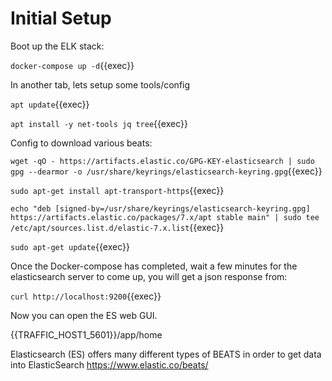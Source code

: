 
# Initial Setup

Boot up the ELK stack:

`docker-compose up -d`{{exec}}

In another tab, lets setup some tools/config

`apt update`{{exec}}

`apt install -y net-tools jq tree`{{exec}}

Config to download various beats:

`wget -qO - https://artifacts.elastic.co/GPG-KEY-elasticsearch | sudo gpg --dearmor -o /usr/share/keyrings/elasticsearch-keyring.gpg`{{exec}}

`sudo apt-get install apt-transport-https`{{exec}}

`echo "deb [signed-by=/usr/share/keyrings/elasticsearch-keyring.gpg] https://artifacts.elastic.co/packages/7.x/apt stable main" | sudo tee /etc/apt/sources.list.d/elastic-7.x.list`{{exec}}

`sudo apt-get update`{{exec}}



Once the Docker-compose has completed, wait a few minutes for the elasticsearch server to come up, you will get a json response from:

`curl http://localhost:9200`{{exec}}

Now you can open the ES web GUI.



{{TRAFFIC_HOST1_5601}}/app/home



Elasticsearch (ES) offers many different types of BEATS in order to get data into ElasticSearch https://www.elastic.co/beats/

